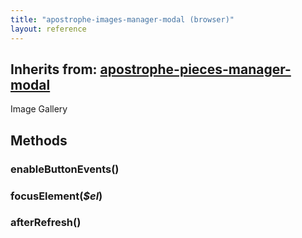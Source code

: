 ```yaml
---
title: "apostrophe-images-manager-modal (browser)"
layout: reference
---
```

## Inherits from: [apostrophe-pieces-manager-modal](../apostrophe-pieces/browser-apostrophe-pieces-manager-modal.html)
Image Gallery


## Methods
### enableButtonEvents()

### focusElement(*$el*)

### afterRefresh()

